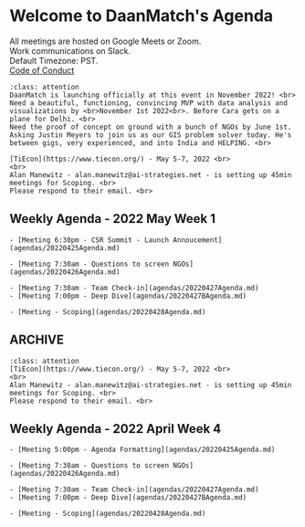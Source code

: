 # Welcome to DaanMatch's Agenda

All meetings are hosted on Google Meets or Zoom. <br>
Work communications on Slack. <br>
Default Timezone: PST. <br>
[Code of Conduct](CODE_OF_CONDUCT.md)

```{admonition} Announcements - 2022 May
:class: attention
DaanMatch is launching officially at this event in November 2022! <br>
Need a beautiful, functioning, convincing MVP with data analysis and visualizations by <br>November 1st 2022<br>. Before Cara gets on a plane for Delhi. <br>
Need the proof of concept on ground with a bunch of NGOs by June 1st.
Asking Justin Meyers to join us as our GIS problem solver today. He's between gigs, very experienced, and into India and HELPING. <br>

[TiEcon](https://www.tiecon.org/) - May 5-7, 2022 <br>
<br>
Alan Manewitz - alan.manewitz@ai-strategies.net - is setting up 45min meetings for Scoping. <br>
Please respond to their email. <br>
```

## Weekly Agenda - 2022 May Week 1

```{tabbed} Mon
- [Meeting 6:30pm - CSR Summit - Launch Annoucement](agendas/20220425Agenda.md)
```

```{tabbed} Tue
- [Meeting 7:30am - Questions to screen NGOs](agendas/20220426Agenda.md)
```

```{tabbed} Wed
- [Meeting 7:30am - Team Check-in](agendas/20220427Agenda.md)
- [Meeting 7:00pm - Deep Dive](agendas/20220427BAgenda.md)
```

```{tabbed} Other
- [Meeting - Scoping](agendas/20220428Agenda.md)
```

## ARCHIVE

```{admonition} Announcements - 2022 April
:class: attention
[TiEcon](https://www.tiecon.org/) - May 5-7, 2022 <br>
<br>
Alan Manewitz - alan.manewitz@ai-strategies.net - is setting up 45min meetings for Scoping. <br>
Please respond to their email. <br>
```

## Weekly Agenda - 2022 April Week 4

```{tabbed} Mon
- [Meeting 5:00pm - Agenda Formatting](agendas/20220425Agenda.md)
```

```{tabbed} Tue
- [Meeting 7:30am - Questions to screen NGOs](agendas/20220426Agenda.md)
```

```{tabbed} Wed
- [Meeting 7:30am - Team Check-in](agendas/20220427Agenda.md)
- [Meeting 7:00pm - Deep Dive](agendas/20220427BAgenda.md)
```

```{tabbed} Other
- [Meeting - Scoping](agendas/20220428Agenda.md)
```
